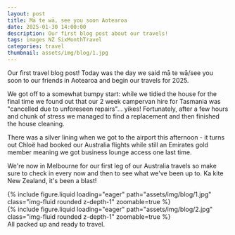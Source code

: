 ```yaml
---
layout: post
title: Mā te wā, see you soon Aotearoa
date: 2025-01-30 14:00:00
description: Our first blog post about our travels!
tags: images NZ SixMonthTravel
categories: travel
thumbnail: assets/img/blog/1.jpg
---
```


Our first travel blog post! Today was the day we said mā te wā/see you soon to our friends in Aotearoa and begin our travels for 2025. 

We got off to a somewhat bumpy start: while we tidied the house for the final time we found out that our 2 week campervan hire for Tasmania was "cancelled due to unforeseen repairs"... yikes! Fortunately, after a few hours and chunk of stress we managed to find a replacement and then finished the house cleaning.

There was a silver lining when we got to the airport this afternoon - it turns out Chloë had booked our Australia flights while still an Emirates gold member meaning we got business lounge access one last time. 

We're now in Melbourne for our first leg of our Australia travels so make sure to check in every now and then to see what we've been up to. Ka kite New Zealand, it's been a blast!

<div class="row mt-3">
    <div class="col-sm mt-3 mt-md-0">
        {% include figure.liquid loading="eager" path="assets/img/blog/1.jpg" class="img-fluid rounded z-depth-1" zoomable=true %}
    </div>
    <div class="col-sm mt-3 mt-md-0">
        {% include figure.liquid loading="eager" path="assets/img/blog/2.jpg" class="img-fluid rounded z-depth-1" zoomable=true %}
    </div>
</div>
<div class="caption">
    All packed up and ready to travel.
</div>
